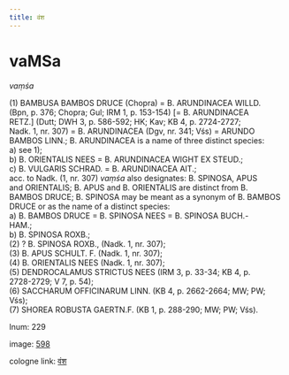 ```yaml
---
title: वंश
---
```


# vaMSa

<i>vaṃśa</i>  <div n="P" />(1) <bot>BAMBUSA BAMBOS DRUCE</bot> (Chopra) = <bot>B. ARUNDINACEA WILLD.</bot> <div n="lb" />(Bpn, p. 376; Chopra; Gul; IRM 1, p. 153-154) [= <bot>B. ARUNDINACEA <div n="lb" />RETZ.</bot>] (Dutt; DWH 3, p. 586-592; HK; Kav; KB 4, p. 2724-2727; <div n="lb" />Nadk. 1, nr. 307) = <bot>B. ARUNDINACEA</bot> (Dgv, nr. 341; Vśs) = <bot>ARUNDO <div n="lb" />BAMBOS LINN.</bot>; <bot>B. ARUNDINACEA</bot> is a name of three distinct species: <div n="lb" />a) see 1); <div n="lb" />b) <bot>B. ORIENTALIS NEES</bot> = <bot>B. ARUNDINACEA WIGHT EX STEUD.</bot>; <div n="lb" />c) <bot>B. VULGARIS SCHRAD.</bot> = <bot>B. ARUNDINACEA AIT.</bot>; <div n="lb" />acc. to Nadk. (1, nr. 307) <i>vaṃśa</i> also designates: <bot>B. SPINOSA</bot>, <bot>APUS</bot> <div n="lb" />and <bot>ORIENTALIS</bot>; <bot>B. APUS</bot> and <bot>B. ORIENTALIS</bot> are distinct from <bot>B. <div n="lb" />BAMBOS DRUCE</bot>; <bot>B. SPINOSA</bot> may be meant as a synonym of <bot>B. BAMBOS <div n="lb" />DRUCE</bot> or as the name of a distinct species: <div n="lb" />a) <bot>B. BAMBOS DRUCE</bot> = <bot>B. SPINOSA NEES</bot> = <bot>B. SPINOSA BUCH.- <div n="lb" />HAM.</bot>; <div n="lb" />b) <bot>B. SPINOSA ROXB.</bot>; <div n="P" />(2) ? <bot>B. SPINOSA ROXB.</bot>, (Nadk. 1, nr. 307); <div n="P" />(3) <bot>B. APUS SCHULT. F.</bot> (Nadk. 1, nr. 307); <div n="P" />(4) <bot>B. ORIENTALIS NEES</bot> (Nadk. 1, nr. 307); <div n="P" />(5) <bot>DENDROCALAMUS STRICTUS NEES</bot> (IRM 3, p. 33-34; KB 4, p. <div n="lb" />2728-2729; V 7, p. 54); <div n="P" />(6) <bot>SACCHARUM OFFICINARUM LINN.</bot> (KB 4, p. 2662-2664; MW; PW; <div n="lb" />Vśs); <div n="P" />(7) <bot>SHOREA ROBUSTA GAERTN.</bot><bot>F.</bot> (KB 1, p. 288-290; MW; PW; Vśs).

lnum: 229

image: [598](https://www.sanskrit-lexicon.uni-koeln.de/scans/csl-apidev/servepdf.php?dict=snp&page=598)

cologne link: [वंश](https://sanskrit-lexicon.uni-koeln.de/scans/csl-apidev/getword.php?dict=snp&key=वंश)

